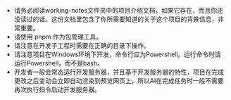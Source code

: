 - 请务必阅读working-notes文件夹中的项目介绍文档，如果它存在，而且你还没读过的话。这份文档里包含了你所需要知道的关于这个项目的背景信息，非常重要。
- 请使用 pnpm 作为包管理工具。
- 请注意在开发子工程时需要在正确的目录下操作。
- 请注意项目在Windows环境下开发，命令行应为Powershell。运行命令时请运行Powershell，而不是bash。
- 开发者一般会常态运行开发服务器，并且基于开发服务器的特性，项目在完成更改之后变动会立即自动渲染到预览网页上，所以AI在完成任务时一般不需要再次执行指令启动开发服务器。